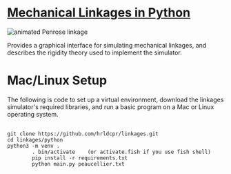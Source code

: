 # [Mechanical Linkages in Python](https://x.st/linkages/)
![animated Penrose linkage](https://x.st/images/linkages.gif)

Provides a graphical interface for simulating mechanical linkages, and describes the rigidity theory used to implement the simulator.

<h1>Mac/Linux Setup</h1>

The following is code to set up a virtual environment, download the linkages simulator's required libraries, and run a basic program on a Mac or Linux operating system.
<pre>
    <code>
git clone https://github.com/hrldcpr/linkages.git
cd linkages/python
python3 -m venv .
        . bin/activate    (or activate.fish if you use fish shell)
        pip install -r requirements.txt
        python main.py peaucellier.txt
    </code>
</pre>

